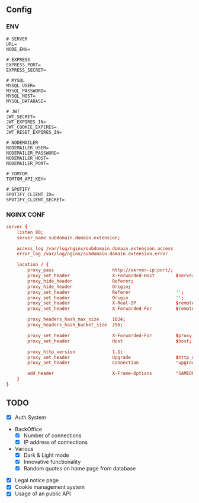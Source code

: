 ## Config
### ENV
```env
# SERVER
URL=
NODE_ENV=

# EXPRESS
EXPRESS_PORT=
EXPRESS_SECRET=

# MYSQL
MYSQL_USER=
MYSQL_PASSWORD=
MYSQL_HOST=
MYSQL_DATABASE=

# JWT
JWT_SECRET=
JWT_EXPIRES_IN=
JWT_COOKIE_EXPIRES=
JWT_RESET_EXPIRES_IN=

# NODEMAILER
NODEMAILER_USER=
NODEMAILER_PASSWORD=
NODEMAILER_HOST=
NODEMAILER_PORT=

# TOMTOM
TOMTOM_API_KEY=

# SPOTIFY
SPOTIFY_CLIENT_ID=
SPOTIFY_CLIENT_SECRET=
```

### NGINX CONF
```conf
server {
	listen 80;
	server_name subdomain.domain.extension;

	access_log /var/log/nginx/subdomain.domain.extension.access
	error_log /var/log/nginx/subdomain.domain.extension.error

	location / {
		proxy_pass						http://server-ip:port/;
		proxy_set_header				X-Forwarded-Host		$server_name:$server_port;
		proxy_hide_header				Referer;
		proxy_hide_header				Origin;
		proxy_set_header				Referer					'';
		proxy_set_header				Origin					'';
		proxy_set_header				X-Real-IP				$remote_addr;
		proxy_set_header				X-Forwarded-For			$remote_addr;

		proxy_headers_hash_max_size		1024;
		proxy_headers_hash_bucket_size	256;

		proxy_set_header				X-Forwarded-For			$proxy_add_x_forwarded_for;
		proxy_set_header				Host					$host;

		proxy_http_version				1.1;
		proxy_set_header				Upgrade					$http_upgrade;
		proxy_set_header				Connection				"upgrade";

		add_header						X-Frame-Options			"SAMEORIGIN";
	}
}
```

## TODO
 - [X] Auth System
 - BackOffice
    - [X] Number of connections
    - [X] IP address of connections
 - Various
    - [X] Dark & Light mode
    - [X] Innovative functionality
    - [X] Random quotes on home page from database
 - [X] Legal notice page
 - [X] Cookie management system
 - [X] Usage of an public API